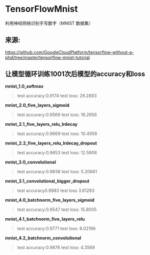 # TensorFlowMnist
利用神经网络识别手写数字（MNIST 数据集）

## 来源:
https://github.com/GoogleCloudPlatform/tensorflow-without-a-phd/tree/master/tensorflow-mnist-tutorial

## 让模型循环训练1001次后模型的accuracy和loss
**mnist_1.0_softmax**
> test accuracy:0.9174 test loss: 29.2893

**mnist_2.0_five_layers_sigmoid**
> test accuracy:0.9569 test loss: 16.2656

**mnist_2.1_five_layers_relu_lrdecay**
> test accuracy:0.9669 test loss: 10.4956

**mnist_2.2_five_layers_relu_lrdecay_dropout**
> test accuracy:0.9653 test loss: 12.5906

**mnist_3.0_convolutional**
> test accuracy:0.9838 test loss: 5.20661

**mnist_3.1_convolutional_bigger_dropout**
> test accuracy0.9883 test loss 3.61283

**mnist_4.0_batchnorm_five_layers_sigmoid**
> test accuracy:0.9547 test loss: 15.8005

**mnist_4.1_batchnorm_five_layers_relu**
> test accuracy:0.9771 test loss: 8.02166

**mnist_4.2_batchnorm_convolutional**
> test accuracy:0.9876 test loss: 4.3569
